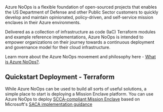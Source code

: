 Azure NoOps is a flexible foundation of open-sourced projects that enables the US Department of Defense and other Public Sector customers to quickly develop and maintain opinionated, policy-driven, and self-service mission enclaves in their Azure environments.

Delivered as a collection of infrastructure as code (IaC) Terraform modules and example reference implementations, Azure NoOps is intended to empower organizations on their journey towards a continuous deployment and governance model for their cloud infrastructure.

Learn more about the Azure NoOps movement and philosophy here - [What is Azure NoOps?](https://github.com/azurenoops/.github/blob/main/profile/whatisnoops.md).

## Quickstart Deployment - Terraform

While Azure NoOps can be used to build all sorts of useful solutions, a simple place to start is deploying a Mission Enclave platform.
You can use Azure NoOps to deploy [SCCA-compliant Mission Enclave](https://github.com/azurenoops/ref-scca-enclave-starter/blob/main/README.md) based on Microsoft's [SACA implementation guidance][saca]

[//]: # (************************)
[//]: # (INSERT LINK LABELS BELOW)
[//]: # (************************)

[saca]: https://aka.ms/saca "Microsoft Secure Azure Computing Architecture (SACA) Guidance"
